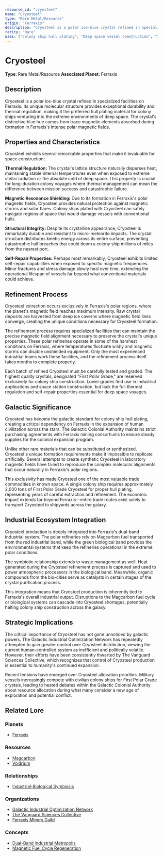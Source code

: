 ```yaml
---
resource_id: "cryosteel"
name: "Cryosteel"
type: "Rare Metal/Resource"
origin: "Ferraxis"
description: "Cryosteel is a polar ice-blue crystal refined in specialized facilities on Ferraxis. Its unique molecular structure provides exceptional durability and thermal regulation, making it the preferred hull plating material for colony ships venturing into the extreme environments of deep space."
rarity: "Rare"
uses: ["Colony ship hull plating", "Deep space vessel construction", "Industrial construction", "Thermal regulation systems", "Structural reinforcement"]
---
```


# Cryosteel

**Type:** Rare Metal/Resource
**Associated Planet:** Ferraxis

## Description
Cryosteel is a polar ice-blue crystal refined in specialized facilities on Ferraxis. Its unique molecular structure provides exceptional durability and thermal regulation, making it the preferred hull plating material for colony ships venturing into the extreme environments of deep space. The crystal's distinctive blue hue comes from trace magnetic elements absorbed during formation in Ferraxis's intense polar magnetic fields.

## Properties and Characteristics
Cryosteel exhibits several remarkable properties that make it invaluable for space construction:

**Thermal Regulation:** The crystal's lattice structure naturally disperses heat, maintaining stable internal temperatures even when exposed to extreme stellar radiation or the absolute cold of deep space. This property is crucial for long-duration colony voyages where thermal management can mean the difference between mission success and catastrophic failure.

**Magnetic Resonance Shielding:** Due to its formation in Ferraxis's polar magnetic fields, Cryosteel provides natural protection against magnetic storms and solar flares. Colony ships plated with Cryosteel can safely navigate regions of space that would damage vessels with conventional hulls.

**Structural Integrity:** Despite its crystalline appearance, Cryosteel is remarkably durable and resistant to micro-meteorite impacts. The crystal structure distributes kinetic energy across its entire surface, preventing catastrophic hull breaches that could doom a colony ship millions of miles from the nearest port.

**Self-Repair Properties:** Perhaps most remarkably, Cryosteel exhibits limited self-repair capabilities when exposed to specific magnetic frequencies. Minor fractures and stress damage slowly heal over time, extending the operational lifespan of vessels far beyond what conventional materials could achieve.

## Refinement Process
Cryosteel extraction occurs exclusively in Ferraxis's polar regions, where the planet's magnetic field reaches maximum intensity. Raw crystal deposits are harvested from deep ice caverns where magnetic field lines converge, creating the unique conditions necessary for Cryosteel formation.

The refinement process requires specialized facilities that can maintain the precise magnetic field alignment necessary to preserve the crystal's unique properties. These polar refineries operate in some of the harshest conditions on Ferraxis, where temperatures fluctuate wildly and magnetic storms can disable unshielded equipment. Only the most experienced industrial teams work these facilities, and the refinement process itself takes months to complete properly.

Each batch of refined Cryosteel must be carefully tested and graded. The highest quality crystals, designated "First Polar Grade," are reserved exclusively for colony ship construction. Lower grades find use in industrial applications and space station construction, but lack the full thermal regulation and self-repair properties essential for deep space voyages.

## Galactic Significance
Cryosteel has become the galactic standard for colony ship hull plating, creating a critical dependency on Ferraxis in the expansion of human civilization across the stars. The Galactic Colonial Authority maintains strict purchasing agreements with Ferraxis mining consortiums to ensure steady supplies for the colonial expansion program.

Unlike other rare materials that can be substituted or synthesized, Cryosteel's unique formation requirements make it impossible to replicate artificially. Several attempts to create synthetic Cryosteel in laboratory magnetic fields have failed to reproduce the complex molecular alignments that occur naturally in Ferraxis's polar regions.

This exclusivity has made Cryosteel one of the most valuable trade commodities in known space. A single colony ship requires approximately 2,000 tons of First Polar Grade Cryosteel for proper hull plating, representing years of careful extraction and refinement. The economic impact extends far beyond Ferraxis—entire trade routes exist solely to transport Cryosteel to shipyards across the galaxy.

## Industrial Ecosystem Integration
Cryosteel production is deeply integrated into Ferraxis's dual-band industrial system. The polar refineries rely on Magcarbon fuel transported from the red industrial band, while the green biological band provides the environmental systems that keep the refineries operational in the extreme polar conditions.

The symbiotic relationship extends to waste management as well. Heat generated during the Cryosteel refinement process is captured and used to power atmospheric processors in the biological band. Meanwhile, organic compounds from the bio-cities serve as catalysts in certain stages of the crystal purification process.

This integration means that Cryosteel production is inherently tied to Ferraxis's overall industrial output. Disruptions to the Magcarbon fuel cycle or biological systems can cascade into Cryosteel shortages, potentially halting colony ship construction across the galaxy.

## Strategic Implications
The critical importance of Cryosteel has not gone unnoticed by galactic powers. The Galactic Industrial Optimization Network has repeatedly attempted to gain greater control over Cryosteel distribution, viewing the current human-controlled system as inefficient and politically volatile. However, their efforts have been consistently thwarted by The Vanguard Sciences Collective, which recognizes that control of Cryosteel production is essential to humanity's continued expansion.

Recent tensions have emerged over Cryosteel allocation priorities. Military vessels increasingly compete with civilian colony ships for First Polar Grade crystals, leading to heated debates within the Galactic Colonial Authority about resource allocation during what many consider a new age of exploration and potential conflict.

## Related Lore

### Planets
*   [Ferraxis](/planets/ferraxis)

### Resources
*   [Magcarbon](/resources/magcarbon)
*   [Voidrium](/resources/voidrium)

### Relationships
*   [Industrial-Biological Symbiosis](/relationships/ferraxis_industrial_biological_symbiosis)

### Organizations
*   [Galactic Industrial Optimization Network](/organizations/galactic_industrial_optimization_network)
*   [The Vanguard Sciences Collective](/organizations/vanguard_sciences_collective)
*   [Ferraxis Miners Guild](/organizations/ferraxis_miners_guild)

### Concepts
*   [Dual-Band Industrial Metropolis](/concepts/dual_band_industrial_metropolis)
*   [Magnetic Fuel Cycle Regeneration](/concepts/magnetic_fuel_cycle_regeneration) 